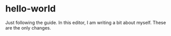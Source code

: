 # hello-world
Just following the guide.
In this editor, I am writing a bit about myself. These are the only changes.
